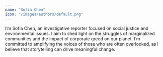 ```yaml
---
name: "Sofia Chen"
icon: "/images/authors/default.png"
---
```


I’m Sofia Chen, an investigative reporter focused on social justice and environmental issues. I aim to shed light on the struggles of marginalized communities and the impact of corporate greed on our planet. I’m committed to amplifying the voices of those who are often overlooked, as I believe that storytelling can drive meaningful change.